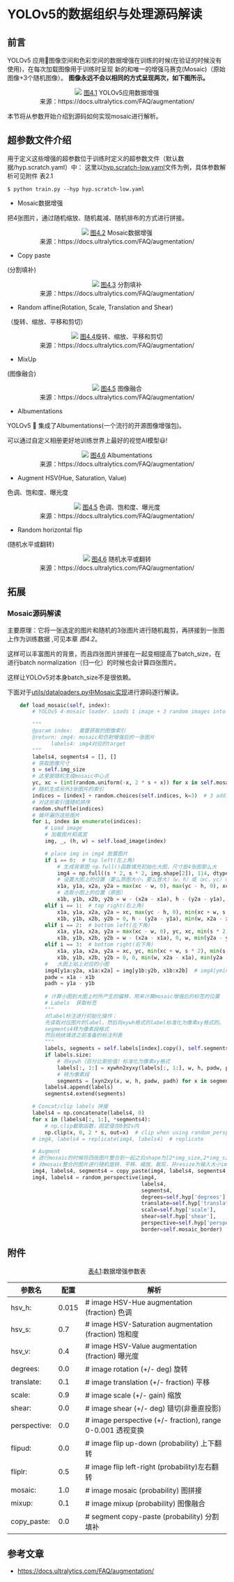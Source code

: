 # YOLOv5的数据组织与处理源码解读
## 前言
YOLOv5 应用🚀图像空间和色彩空间的数据增强在训练的时候(在验证的时候没有使用)，在每次加载图像用于训练时呈现 新的和唯一的增强马赛克(Mosaic)（原始图像+3个随机图像）。
**图像永远不会以相同的方式呈现两次，如下图所示。**

<p align="center">
  <img src="https://user-images.githubusercontent.com/26833433/120995721-f3cfed00-c785-11eb-8ee2-b6ef2fa205e8.jpg" >
  <caption> <u>图4.1</u> YOLOv5应用数据增强 <br> 来源：https://docs.ultralytics.com/FAQ/augmentation/ </caption>
</p>


本节将从参数开始介绍到源码如何实现mosaic进行解析。


## 超参数文件介绍
用于定义这些增强的超参数位于训练时定义的超参数文件（默认数据/hyp.scratch.yaml）中：
 这里以[hyp.scratch-low.yaml](https://github.com/Oneflow-Inc/one-yolov5/blob/ef218b95d4f6780b3a1d092f7fdc64fd447c9674/data/hyps/hyp.scratch-low.yaml#L22-L34)文件为例，具体参数解析可见附件 表2.1

```
$ python train.py --hyp hyp.scratch-low.yaml
```


- Mosaic数据增强

把4张图片，通过随机缩放、随机裁减、随机排布的方式进行拼接。



<p align="center">
  <img src="https://user-images.githubusercontent.com/31005897/159109235-c7aad8f2-1d4f-41f9-8d5f-b2fde6f2885e.png#pic_center" >
  <caption> <u>图4.2</u> Mosaic数据增强 <br> 来源：https://docs.ultralytics.com/FAQ/augmentation/ </caption>
</p>


- Copy paste

(分割填补)


<p align="center">
  <img src="https://user-images.githubusercontent.com/31005897/159116277-91b45033-6bec-4f82-afc4-41138866628e.png#pic_center" >
  <caption> <u>图4.3</u> 分割填补 <br> 来源：https://docs.ultralytics.com/FAQ/augmentation/ </caption>
</p>

- Random affine(Rotation, Scale, Translation and Shear)

（旋转、缩放、平移和剪切）


<p align="center">
  <img src="https://user-images.githubusercontent.com/31005897/159109326-45cd5acb-14fa-43e7-9235-0f21b0021c7d.png#pic_center" >
  <caption> <u>图4.4</u>旋转、缩放、平移和剪切  <br> 来源：https://docs.ultralytics.com/FAQ/augmentation/ </caption>
</p>


- MixUp 

(图像融合)

<p align="center">
  <img src="https://user-images.githubusercontent.com/31005897/159109361-3b24333b-f481-478b-ae00-df7838f0b5cd.png#pic_center" >
  <caption> <u>图4.5</u> 图像融合 <br> 来源：https://docs.ultralytics.com/FAQ/augmentation/ </caption>
</p>


- Albumentations 

YOLOv5 🚀 集成了Albumentations(一个流行的开源图像增强包)。

可以通过自定义相册更好地训练世界上最好的视觉AI模型😃!

<p align="center">
  <img src="https://user-images.githubusercontent.com/26833433/124400879-ff331b80-dd25-11eb-9b67-fe85ac4ca104.jpg" >
  <caption> <u>图4.6</u> Albumentations <br> 来源：https://docs.ultralytics.com/FAQ/augmentation/ </caption>
</p>

- Augment HSV(Hue, Saturation, Value) 
  
色调、饱和度、曝光度


<p align="center">
  <img src="https://user-images.githubusercontent.com/31005897/159109407-83d100ba-1aba-4f4b-aa03-4f048f815981.png#pic_center" >
  <caption> <u>图4.5</u> 色调、饱和度、曝光度
 <br> 来源：https://docs.ultralytics.com/FAQ/augmentation/ </caption>
</p>


- Random horizontal flip

(随机水平或翻转)



<p align="center">
  <img src="https://user-images.githubusercontent.com/31005897/159109429-0d44619a-a76a-49eb-bfc0-6709860c043e.png#pic_center" >
  <caption> <u>图4.6</u> 随机水平或翻转 <br> 来源：https://docs.ultralytics.com/FAQ/augmentation/ </caption>
</p>

## 拓展
### Mosaic源码解读
主要原理：它将一张选定的图片和随机的3张图片进行随机裁剪，再拼接到一张图上作为训练数据 ,可见本章 *图4.2*。

这样可以丰富图片的背景，而且四张图片拼接在一起变相提高了batch_size，在进行batch normalization（归一化）的时候也会计算四张图片。

这样让YOLOv5对本身batch_size不是很依赖。

下面对于[utils/dataloaders.py中Mosaic实现](https://github.com/Oneflow-Inc/one-yolov5/blob/ef218b95d4f6780b3a1d092f7fdc64fd447c9674/utils/dataloaders.py#L764-L832)进行源码逐行解读。

```python
    def load_mosaic(self, index):
        # YOLOv5 4-mosaic loader. Loads 1 image + 3 random images into a 4-image mosaic 

        """
        @param index:  需要获取的图像索引
        @return: img4: mosaic和仿射增强后的一张图片
              labels4: img4对应的target
        """
        labels4, segments4 = [], []
        # 获取图像尺寸
        s = self.img_size
        # 这里是随机生成mosaic中心点
        yc, xc = (int(random.uniform(-x, 2 * s + x)) for x in self.mosaic_border)  # mosaic center x, y
        # 随机生成另外3张图片的索引
        indices = [index] + random.choices(self.indices, k=3)  # 3 additional image indices
        # 对这些索引值随机排序
        random.shuffle(indices)
        # 循环遍历这些图片
        for i, index in enumerate(indices):
            # Load image
            # 加载图片和高宽
            img, _, (h, w) = self.load_image(index)

            # place img in img4 放置图片
            if i == 0:  # top left(左上角)
                # 生成背景图 np.full()函数填充初始化大图，尺寸是4张图那么大
                img4 = np.full((s * 2, s * 2, img.shape[2]), 114, dtype=np.uint8)  # base image with 4 tiles
                # 设置大图上的位置（要么原图大小，要么放大）（w，h）或（xc，yc）（新生成的那张大图）
                x1a, y1a, x2a, y2a = max(xc - w, 0), max(yc - h, 0), xc, yc  # xmin, ymin, xmax, ymax (large image)
                # 选取小图上的位置（原图）
                x1b, y1b, x2b, y2b = w - (x2a - x1a), h - (y2a - y1a), w, h  # xmin, ymin, xmax, ymax (small image)
            elif i == 1:  # top right(右上角)
                x1a, y1a, x2a, y2a = xc, max(yc - h, 0), min(xc + w, s * 2), yc
                x1b, y1b, x2b, y2b = 0, h - (y2a - y1a), min(w, x2a - x1a), h
            elif i == 2:  # bottom left(左下角)
                x1a, y1a, x2a, y2a = max(xc - w, 0), yc, xc, min(s * 2, yc + h)
                x1b, y1b, x2b, y2b = w - (x2a - x1a), 0, w, min(y2a - y1a, h)
            elif i == 3:  # bottom right(右下角)
                x1a, y1a, x2a, y2a = xc, yc, min(xc + w, s * 2), min(s * 2, yc + h)
                x1b, y1b, x2b, y2b = 0, 0, min(w, x2a - x1a), min(y2a - y1a, h)
            #   大图上贴上对应的小图
            img4[y1a:y2a, x1a:x2a] = img[y1b:y2b, x1b:x2b]  # img4[ymin:ymax, xmin:xmax]
            padw = x1a - x1b
            padh = y1a - y1b
            
            # 计算小图到大图上时所产生的偏移，用来计算mosaic增强后的标签的位置
            # Labels  获取标签
            """
            对label标注进行初始化操作：
            先读取对应图片的label，然后将xywh格式的label标准化为像素xy格式的。
            segments4转为像素段格式
            然后统统填进之前准备的标注列表
            """
            labels, segments = self.labels[index].copy(), self.segments[index].copy()
            if labels.size:
                # 将xywh（百分比那些值）标准化为像素xy格式
                labels[:, 1:] = xywhn2xyxy(labels[:, 1:], w, h, padw, padh)  # normalized xywh to pixel xyxy format
                # 转为像素段
                segments = [xyn2xy(x, w, h, padw, padh) for x in segments]
            labels4.append(labels)
            segments4.extend(segments)

        # Concat/clip labels 拼接
        labels4 = np.concatenate(labels4, 0)
        for x in (labels4[:, 1:], *segments4):
            # np.clip截取函数，固定值在0到2s内
            np.clip(x, 0, 2 * s, out=x)  # clip when using random_perspective()  
        # img4, labels4 = replicate(img4, labels4)  # replicate

        # Augment
        # 进行mosaic的时候将四张图片整合到一起之后shape为[2*img_size,2*img_size]
        # 对mosaic整合的图片进行随机旋转、平移、缩放、裁剪，并resize为输入大小img_size
        img4, labels4, segments4 = copy_paste(img4, labels4, segments4, p=self.hyp['copy_paste'])
        img4, labels4 = random_perspective(img4,
                                           labels4,
                                           segments4,
                                           degrees=self.hyp['degrees'],
                                           translate=self.hyp['translate'],
                                           scale=self.hyp['scale'],
                                           shear=self.hyp['shear'],
                                           perspective=self.hyp['perspective'],
                                           border=self.mosaic_border)  # border to remove
```
## 附件

<p align="center">
<caption> <u>表4.1</u>:数据增强参数表 <br> </caption>

| 参数名| 配置 | 解析|
|---| ---| --- |
| hsv_h:| 0.015|  # image HSV-Hue augmentation (fraction) 色调|
| hsv_s:| 0.7  |# image HSV-Saturation augmentation (fraction) 饱和度|
| hsv_v:| 0.4 | # image HSV-Value augmentation (fraction) 曝光度|
| degrees:| 0.0 | # image rotation (+/- deg) 旋转|
| translate:| 0.1 | # image translation (+/- fraction) 平移|
| scale: |0.9 | # image scale (+/- gain) 缩放|
| shear:| 0.0 | # image shear (+/- deg) 错切(非垂直投影)|
| perspective: |0.0|  # image perspective (+/- fraction), range 0-0.001 透视变换|
|flipud:| 0.0 | # image flip up-down (probability) 上下翻转|
|  fliplr: |0.5 | # image flip left-right (probability)左右翻转|
|  mosaic: |1.0 | # image mosaic (probability) 图拼接|
|  mixup: |0.1|  # image mixup (probability) 图像融合|
|  copy_paste:| 0.0|  # segment copy-paste (probability) 分割填补|
</p>


## 参考文章
- https://docs.ultralytics.com/FAQ/augmentation/